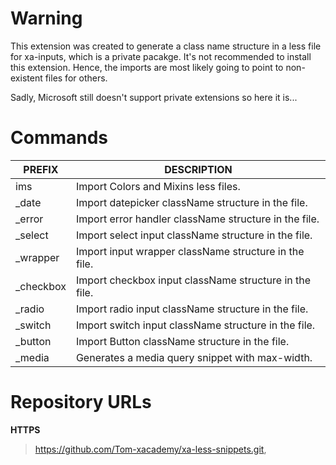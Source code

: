 # Warning

This extension was created to generate a class name structure in a less file for xa-inputs, which is a private pacakge.
It's not recommended to install this extension.
Hence, the imports are most likely going to point to non-existent files for others.

Sadly, Microsoft still doesn't support private extensions so here it is...

# Commands

|PREFIX          |DESCRIPTION                                                  |
|----------------|-------------------------------------------------------------|
|ims             |Import Colors and Mixins less files.                         |
|_date           |Import datepicker className structure in the file.           |
|_error          |Import error handler className structure in the file.        |
|_select         |Import select input className structure in the file.         |
|_wrapper        |Import input wrapper className structure in the file.        |
|_checkbox       |Import checkbox input className structure in the file.       |
|_radio          |Import radio input className structure in the file.          |
|_switch         |Import switch input className structure in the file.         |
|_button         |Import Button className structure in the file.               |
|_media          |Generates a media query snippet with max-width.              |

# Repository URLs

**HTTPS**

> https://github.com/Tom-xacademy/xa-less-snippets.git,


